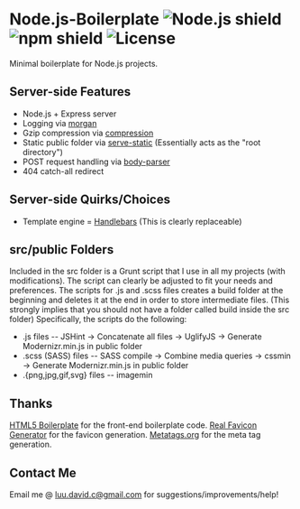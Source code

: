 # Node.js-Boilerplate ![Node.js shield](https://img.shields.io/badge/Node.js-6.5.0-brightgreen.svg?style=flat) ![npm shield](https://img.shields.io/badge/npm-3.10.3-red.svg) ![License](https://img.shields.io/badge/license-MIT-blue.svg)
Minimal boilerplate for Node.js projects.

## Server-side Features
- Node.js + Express server
- Logging via [morgan](https://github.com/expressjs/morgan)
- Gzip compression via [compression](https://github.com/expressjs/compression)
- Static public folder via [serve-static](https://github.com/expressjs/serve-static) (Essentially acts as the "root directory")
- POST request handling via [body-parser](https://github.com/expressjs/body-parser)
- 404 catch-all redirect

## Server-side Quirks/Choices
- Template engine = [Handlebars](https://github.com/ericf/express-handlebars) (This is clearly replaceable)

## src/public Folders
Included in the src folder is a Grunt script that I use in all my projects (with modifications). The script can clearly be adjusted to fit your needs and preferences. The scripts for .js and .scss files creates a build folder at the beginning and deletes it at the end in order to store intermediate files. (This strongly implies that you should not have a folder called build inside the src folder) Specifically, the scripts do the following:
- .js files -- JSHint -> Concatenate all files -> UglifyJS -> Generate Modernizr.min.js in public folder
- .scss (SASS) files -- SASS compile -> Combine media queries -> cssmin -> Generate Modernizr.min.js in public folder
- .{png,jpg,gif,svg} files -- imagemin

## Thanks
[HTML5 Boilerplate](https://html5boilerplate.com/) for the front-end boilerplate code.
[Real Favicon Generator](https://realfavicongenerator.net/) for the favicon generation.
[Metatags.org](http://www.metatags.org/meta_tags_code_generator) for the meta tag generation.

## Contact Me
Email me @ [luu.david.c@gmail.com](mailto:luu.david.c@gmail.com) for suggestions/improvements/help!
